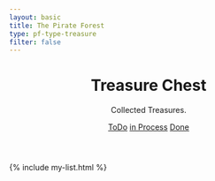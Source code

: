 ```yaml
---
layout: basic
title: The Pirate Forest
type: pf-type-treasure
filter: false
---
```


<header class="text-center">
    <h1 class="pf-title">Treasure Chest</h1>
    <p class="pf-under-title">
        Collected Treasures.
    </p>
    <div id="pf-process-men" class="pf-inline-men">
        <a class="pf-coin-bronze" href="#" onclick="filterProcess('toDo'); return false;">ToDo</a>
        <a class="pf-coin-silver" href="#" onclick="filterProcess('inProcess'); return false;">in Process</a>
        <a class="pf-coin-gold" href="#" onclick="filterProcess('done'); return false;">Done</a>
    </div>
</header>

{% include my-list.html %}
